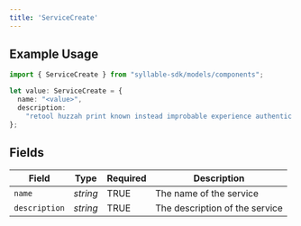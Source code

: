 ```yaml
---
title: 'ServiceCreate'
---
```


## Example Usage

```typescript
import { ServiceCreate } from "syllable-sdk/models/components";

let value: ServiceCreate = {
  name: "<value>",
  description:
    "retool huzzah print known instead improbable experience authentic onset flustered",
};
```

## Fields

| Field                          | Type                           | Required                       | Description                    |
| ------------------------------ | ------------------------------ | ------------------------------ | ------------------------------ |
| `name`                         | *string*                       | TRUE             | The name of the service        |
| `description`                  | *string*                       | TRUE             | The description of the service |